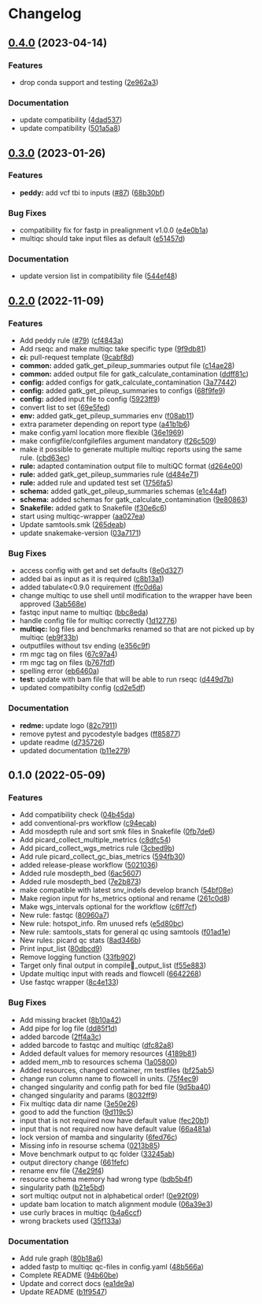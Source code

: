 # Changelog

## [0.4.0](https://www.github.com/hydra-genetics/qc/compare/v0.3.0...v0.4.0) (2023-04-14)


### Features

* drop conda support and testing ([2e962a3](https://www.github.com/hydra-genetics/qc/commit/2e962a3873a3cfeb2dc63ea69bb4f5907ecd9aa6))


### Documentation

* update compatibility ([4dad537](https://www.github.com/hydra-genetics/qc/commit/4dad537e9e2669d46746ebfebf1febb9a13faf39))
* update compatibility ([501a5a8](https://www.github.com/hydra-genetics/qc/commit/501a5a8f8fc83a0d07ab7007e21dd458dacadbab))

## [0.3.0](https://www.github.com/hydra-genetics/qc/compare/v0.2.0...v0.3.0) (2023-01-26)


### Features

* **peddy:** add vcf tbi to inputs ([#87](https://www.github.com/hydra-genetics/qc/issues/87)) ([68b30bf](https://www.github.com/hydra-genetics/qc/commit/68b30bf99b740b822f8d052492b2c1f3e6807c4b))


### Bug Fixes

* compatibility fix for fastp in prealignment v1.0.0 ([e4e0b1a](https://www.github.com/hydra-genetics/qc/commit/e4e0b1a5b1f704d4b8b18a9073399ef1876ab14e))
* multiqc should take input files as default ([e51457d](https://www.github.com/hydra-genetics/qc/commit/e51457de534efdf778ca17b9d73826eef538c2f8))


### Documentation

* update version list in compatibility file ([544ef48](https://www.github.com/hydra-genetics/qc/commit/544ef48898d6ffb4f686b5d6785f7f029ef9f5d8))

## [0.2.0](https://www.github.com/hydra-genetics/qc/compare/v0.1.0...v0.2.0) (2022-11-09)


### Features

* Add peddy rule ([#79](https://www.github.com/hydra-genetics/qc/issues/79)) ([cf4843a](https://www.github.com/hydra-genetics/qc/commit/cf4843a21b2e5fb9bc36718891c325ee2336323d))
* Add rseqc and make multiqc take specific type ([9f9db81](https://www.github.com/hydra-genetics/qc/commit/9f9db815b9d43da15dc8089f36f6cb2ccc8b582a))
* **ci:** pull-request template ([9cabf8d](https://www.github.com/hydra-genetics/qc/commit/9cabf8d22f243b010caaa2ad71e6996a7fa3c0a8))
* **common:** added gatk_get_pileup_summaries output file ([c14ae28](https://www.github.com/hydra-genetics/qc/commit/c14ae28e9277610be28cc2353f2f736a76942a85))
* **common:** added output file for gatk_calculate_contamination ([ddff81c](https://www.github.com/hydra-genetics/qc/commit/ddff81c4c52d512cf3f396f6b0a1e91d6844ec8a))
* **config:** added configs for gatk_calculate_contamination ([3a77442](https://www.github.com/hydra-genetics/qc/commit/3a774424fcc69d9402d5c5890d119ddf2f7cc284))
* **config:** added gatk_get_pileup_summaries to configs ([68f9fe9](https://www.github.com/hydra-genetics/qc/commit/68f9fe9924f8a1f0be85534cfc2880eddbb97766))
* **config:** added input file to config ([5923ff9](https://www.github.com/hydra-genetics/qc/commit/5923ff9c9c2fc7cf6d3f961f2d34279665fd9190))
* convert list to set ([69e5fed](https://www.github.com/hydra-genetics/qc/commit/69e5fedc67d1aa551e868c5b0a6379e36d482306))
* **env:** added gatk_get_pileup_summaries env ([f08ab11](https://www.github.com/hydra-genetics/qc/commit/f08ab11e1b57ddc3423a5fe35436fccb0e491de7))
* extra parameter depending on report type ([a41b1b6](https://www.github.com/hydra-genetics/qc/commit/a41b1b6dc57fb9d2b72eaff312b8fe49c8fbbd6b))
* make config.yaml location more flexible ([36e1969](https://www.github.com/hydra-genetics/qc/commit/36e196903e7b33941ad1f2c0e554ddb507cc775f))
* make configfile/confgilefiles argument mandatory ([f26c509](https://www.github.com/hydra-genetics/qc/commit/f26c509b8d22788b611282eab367fab94e05fcda))
* make it possible to generate multiple multiqc reports using the same rule. ([cbd63ec](https://www.github.com/hydra-genetics/qc/commit/cbd63ec1128f0962afc431b8074ede3b63b2a304))
* **rule:** adapted contamination output file to multiQC format ([d264e00](https://www.github.com/hydra-genetics/qc/commit/d264e005c563f32699b4a0e02fc65068c7eaadbc))
* **rule:** added gatk_get_pileup_summaries rule ([d484e71](https://www.github.com/hydra-genetics/qc/commit/d484e71aaa18a1a1c3577e592dc20bbfce38a44a))
* **rule:** added rule and updated test set ([1756fa5](https://www.github.com/hydra-genetics/qc/commit/1756fa50c0bffb4f28ba9d601088876370606250))
* **schema:** added gatk_get_pileup_summaries schemas ([e1c44af](https://www.github.com/hydra-genetics/qc/commit/e1c44afeb65701249e92a7bb3cd19a07d6776412))
* **schema:** added schemas for gatk_calculate_contamination ([9e80863](https://www.github.com/hydra-genetics/qc/commit/9e8086303f5d8749a60fe6fc1a54a87c9a357985))
* **Snakefile:** added gatk to Snakefile ([f30e6c6](https://www.github.com/hydra-genetics/qc/commit/f30e6c68775090e6a7f758c3249d0f63ffb9e7ad))
* start using multiqc-wrapper ([aa027ea](https://www.github.com/hydra-genetics/qc/commit/aa027eac8a5bdb1b0de741d9d6757f2628625352))
* Update samtools.smk ([265deab](https://www.github.com/hydra-genetics/qc/commit/265deab15b8aad1684f15fe610cbb0359ea82588))
* update snakemake-version ([03a7171](https://www.github.com/hydra-genetics/qc/commit/03a7171dae7297044973423cd84ae090a551c80e))


### Bug Fixes

* access config with get and set defaults ([8e0d327](https://www.github.com/hydra-genetics/qc/commit/8e0d32709acdd83c075c6cac621e59b9f9d1e35b))
* added bai as input as it is required ([c8b13a1](https://www.github.com/hydra-genetics/qc/commit/c8b13a1ed0e7e1d920d0a24f84d3fa1325f8dc61))
* added tabulate<0.9.0 requirement ([ffc0d6a](https://www.github.com/hydra-genetics/qc/commit/ffc0d6a7c38a3996cc5de8dc02ad57828c26586d))
* change multiqc to use shell until modification to the wrapper have been approved ([3ab568e](https://www.github.com/hydra-genetics/qc/commit/3ab568e6c3d8be48f8a94abebe8055addb4fe8c9))
* fastqc input name to multiqc ([bbc8eda](https://www.github.com/hydra-genetics/qc/commit/bbc8eda18d7820fd8037b349a98beca5c90a187b))
* handle config file for multiqc correctly ([1d12776](https://www.github.com/hydra-genetics/qc/commit/1d12776088207f9b8f34ee6998c3538119f5c186))
* **multiqc:** log files and benchmarks renamed so that are not picked up by multiqc ([eb9f33b](https://www.github.com/hydra-genetics/qc/commit/eb9f33b9b3b3f7f0367d05ae1dfb1cbc1cb23d30))
* outputfiles without tsv ending ([e356c9f](https://www.github.com/hydra-genetics/qc/commit/e356c9f19cc5f3178c838cbe81d13be1453f0c05))
* rm mgc tag on files ([67c97a4](https://www.github.com/hydra-genetics/qc/commit/67c97a42c10bbaffda56c579eb6a09ac4f08c867))
* rm mgc tag on files ([b767fdf](https://www.github.com/hydra-genetics/qc/commit/b767fdf2a8567b6bee32e6cfc930cf7ea9bcfc17))
* spelling error ([eb6460a](https://www.github.com/hydra-genetics/qc/commit/eb6460a72da23b88be0dda119809bbeee9f84eaf))
* **test:** update with bam file that will be able to run rseqc ([d449d7b](https://www.github.com/hydra-genetics/qc/commit/d449d7b605254039e7967717ce3ef3dcdbb11237))
* updated compatibilty config ([cd2e5df](https://www.github.com/hydra-genetics/qc/commit/cd2e5df9ffe74234aa2473c4905c24ca2b79f710))


### Documentation

* **redme:** update logo ([82c7911](https://www.github.com/hydra-genetics/qc/commit/82c79118fcf1bdfe1bf0df5f9955d09c50353586))
* remove pytest and pycodestyle badges ([ff85877](https://www.github.com/hydra-genetics/qc/commit/ff85877c5f3b1046ea662307681eb324257bd7e7))
* update readme ([d735726](https://www.github.com/hydra-genetics/qc/commit/d7357267720c035ccfab353fa87d77a97c2f4e03))
* updated documentation ([b11e279](https://www.github.com/hydra-genetics/qc/commit/b11e2799ae4c27a235b4fe30712982d033969174))

## 0.1.0 (2022-05-09)


### Features

* Add compatibility check ([04b45da](https://www.github.com/hydra-genetics/qc/commit/04b45da457fd1790977e68221206e49b6f537359))
* add conventional-prs workflow ([c94ecab](https://www.github.com/hydra-genetics/qc/commit/c94ecab660e4fb77e498d0f1bf7481f9af5f5ba3))
* Add mosdepth rule and sort smk files in Snakefile ([0fb7de6](https://www.github.com/hydra-genetics/qc/commit/0fb7de6bbbf91aff464b74a6787cf48255046b34))
* Add picard_collect_multiple_metrics ([c8dfc54](https://www.github.com/hydra-genetics/qc/commit/c8dfc542f74a8735ef816e6a5502a4f88e43039a))
* Add picard_collect_wgs_metrics rule ([3cbed9b](https://www.github.com/hydra-genetics/qc/commit/3cbed9bf67bf83cad17b9306eabfb1dbc5fcff6a))
* Add rule picard_collect_gc_bias_metrics ([594fb30](https://www.github.com/hydra-genetics/qc/commit/594fb30decdeb7f7637bc633f18fa64582f4df86))
* added release-please workflow ([5021036](https://www.github.com/hydra-genetics/qc/commit/50210365996ad8dae3abe1013bed335f0fe3cd5c))
* Added rule mosdepth_bed ([6ac5607](https://www.github.com/hydra-genetics/qc/commit/6ac560740582906bfff8f0456cf48b1f91e8475d))
* Added rule mosdepth_bed ([7e2b873](https://www.github.com/hydra-genetics/qc/commit/7e2b873fdeb497c9e08c2368767b9e59ae92d361))
* make compatible with latest snv_indels develop branch ([54bf08e](https://www.github.com/hydra-genetics/qc/commit/54bf08eb37da0ecebbb45227ea07f03863692cba))
* Make region input for hs_metrics optional and rename ([261c0d8](https://www.github.com/hydra-genetics/qc/commit/261c0d801a33106f0c7b3bdfa72ddef25e707054))
* Make wgs_intervals optional for the workflow ([c6ff7cf](https://www.github.com/hydra-genetics/qc/commit/c6ff7cf9664b0af0172fe2ecdb2751f1d0fe3e32))
* New rule: fastqc ([80960a7](https://www.github.com/hydra-genetics/qc/commit/80960a7009f283d9dea49d3d5b12d7753990a323))
* New rule: hotspot_info. Rm unused refs ([e5d80bc](https://www.github.com/hydra-genetics/qc/commit/e5d80bc4f8b749f2ab875edb56275ad04a664782))
* New rule: samtools_stats for general qc using samtools ([f01ad1e](https://www.github.com/hydra-genetics/qc/commit/f01ad1ea5793f9787d6c2f31060a46eac3aab5a7))
* New rules: picard qc stats ([8ad346b](https://www.github.com/hydra-genetics/qc/commit/8ad346b7c31c30efbd906e1a011954b071adc432))
* Print input_list ([80dbcd9](https://www.github.com/hydra-genetics/qc/commit/80dbcd94f2399295940c81c2b3f75552b5db18d9))
* Remove logging function ([33fb902](https://www.github.com/hydra-genetics/qc/commit/33fb90261771a4f86aff4a49c77184f3012eccba))
* Target only final output in compile_output_list ([f55e883](https://www.github.com/hydra-genetics/qc/commit/f55e883814c2dd3bbd45cb386b80a3eb8c772cac))
* Update multiqc input with reads and flowcell ([6642268](https://www.github.com/hydra-genetics/qc/commit/6642268471c1da20f7163b7bb201334d3fdac321))
* Use fastqc wrapper ([8c4e133](https://www.github.com/hydra-genetics/qc/commit/8c4e133e9a29135cb715b3a5641fd72d73c5d6c2))


### Bug Fixes

* Add missing bracket ([8b10a42](https://www.github.com/hydra-genetics/qc/commit/8b10a42b4f9b2ce9dbafb6a4bb3a0f0c8defc34c))
* Add pipe for log file ([dd85f1d](https://www.github.com/hydra-genetics/qc/commit/dd85f1d8ded523cc1268975e7e0b849b229f505a))
* added barcode ([2ff4a3c](https://www.github.com/hydra-genetics/qc/commit/2ff4a3cdc3a044993d146dcdf7543d8a3cd87f23))
* added barcode to fastqc and multiqc ([dfc82a8](https://www.github.com/hydra-genetics/qc/commit/dfc82a83648e51e86d382d6d9f0cb22070e768c7))
* Added default values for memory resources ([4189b81](https://www.github.com/hydra-genetics/qc/commit/4189b81bd8313fd153481ed53d0129c77b50b333))
* added mem_mb to resources schema ([1a05800](https://www.github.com/hydra-genetics/qc/commit/1a05800c6ec1f1b580f80f300db7832926f37c08))
* Added resources, changed container, rm testfiles ([bf25ab5](https://www.github.com/hydra-genetics/qc/commit/bf25ab511311af53cf60aa7f554a0bf2a02503eb))
* change run column name to flowcell in units. ([75f4ec9](https://www.github.com/hydra-genetics/qc/commit/75f4ec90800909306df27a03af5bfd022ea3e9ce))
* changed singularity and config path for bed file ([9d5ba40](https://www.github.com/hydra-genetics/qc/commit/9d5ba40589905eadef5ace7ce8197410927273d2))
* changed singularity and params ([8032ff9](https://www.github.com/hydra-genetics/qc/commit/8032ff91b32f55b4883111a4c0633ce4a5e521be))
* Fix multiqc data dir name ([3e50e26](https://www.github.com/hydra-genetics/qc/commit/3e50e266874fef704b1b6df932ab225841d76cbd))
* good to add the function ([9d119c5](https://www.github.com/hydra-genetics/qc/commit/9d119c5ca1ecce78923cd7fa840590d6db404d9e))
* input that is not required now have default value ([fec20b1](https://www.github.com/hydra-genetics/qc/commit/fec20b178d7d92762b491e2e87be2b48bc44cd7d))
* input that is not required now have default value ([66a481a](https://www.github.com/hydra-genetics/qc/commit/66a481a95d56877f7aebe0acff17e9e8a451371c))
* lock version of mamba and singularity ([6fed76c](https://www.github.com/hydra-genetics/qc/commit/6fed76c260261288ec7ea35f79c5d32d08000e71))
* Missing info in resourse schema ([0213b85](https://www.github.com/hydra-genetics/qc/commit/0213b85907f6f81e01721961fd6a589405db0057))
* Move benchmark output to qc folder ([33245ab](https://www.github.com/hydra-genetics/qc/commit/33245abe52686856b4cfc7c24e5c203cec72f0e5))
* output directory change ([661fefc](https://www.github.com/hydra-genetics/qc/commit/661fefcc77ed4f4823e95b7c898bae21fa55a905))
* rename env file ([74e29f4](https://www.github.com/hydra-genetics/qc/commit/74e29f41bfadeddfbd9b043d8045589005ba81b6))
* resource schema memory had wrong type ([bdb5b4f](https://www.github.com/hydra-genetics/qc/commit/bdb5b4f6564d5349842b621b8f73b73e5fdbcab5))
* singularity path ([b21e5bd](https://www.github.com/hydra-genetics/qc/commit/b21e5bd2ef7615e140241025919e5097d1a4056b))
* sort multiqc output not in alphabetical order! ([0e92f09](https://www.github.com/hydra-genetics/qc/commit/0e92f096da60912a9f3b760010510b06a3fc828a))
* update bam location to match alignment module ([06a39e3](https://www.github.com/hydra-genetics/qc/commit/06a39e3b2aa32acd630d8c6d3e4378009a80c636))
* use curly braces in multiqc ([b4a6ccf](https://www.github.com/hydra-genetics/qc/commit/b4a6ccff79be22c0bf5e7b7bff96b685a1c9d512))
* wrong brackets used ([35f133a](https://www.github.com/hydra-genetics/qc/commit/35f133aafa63beb61de2c4471dbec2cf91f55a47))


### Documentation

* Add rule graph ([80b18a6](https://www.github.com/hydra-genetics/qc/commit/80b18a636f169c9421160c268daa19d212c89ec3))
* added fastp to multiqc qc-files in config.yaml ([48b566a](https://www.github.com/hydra-genetics/qc/commit/48b566a8071b340bcb6d9838e44f4814f086e0f2))
* Complete README ([94b60be](https://www.github.com/hydra-genetics/qc/commit/94b60be965287af4a91186aa375099e1f6f58fa5))
* Update and correct docs ([ea1de9a](https://www.github.com/hydra-genetics/qc/commit/ea1de9a0ec1bd1ddd4fd9568538aefce46faa7a9))
* Update README ([b1f9547](https://www.github.com/hydra-genetics/qc/commit/b1f95478230dd5333c4b794fe2186634f0ee5f29))
